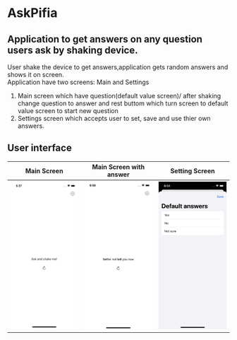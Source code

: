 #  AskPifia

## Application to get answers on any question users ask by shaking device.

 User shake the device to get answers,application gets random answers and shows it on screen.  
 Application have two screens: Main and Settings 
1.  Main screen which have question(default value screen)/ after shaking change question to answer and rest buttom which turn screen to default value  screen to start new question
2. Settings screen which accepts user to set, save and use thier own answers. 

## User interface


Main Screen | Main Screen with answer | Setting Screen
:-----------:|:----------------------:|:-------------:
![Main Screen](docs/MainScreen1.png "Main Screen") | ![Main Screen2](docs/MainScreen2.png "Main Screen with answer") | ![Setting Screen](docs/SettingScreen.png "Setting Screen")

